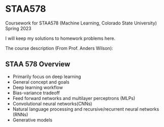 # STAA578
Coursework for STAA578 (Machine Learning, Colorado State University) Spring 2023

I will keep my solutions to homework problems here.

The course description (From Prof. Anders Wilson):

## STAA 578 Overview

- Primarily focus on deep learning
- General concept and goals
- Deep learning workflow
- Bias-variance tradeoff
- Feed forward networks and multilayer perceptrons (MLPs)
- Convolutional neural networks(CNNs)
- Natural language processing and recursive/recurrent neural networks (RNNs)
- Generative models
